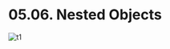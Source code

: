 # 05.06. Nested Objects

![t1](https://github.com/kiranbansode/learn-typescript/assets/50626798/f863b2f9-0a67-41c7-a241-b0b4bff4d9c5)
